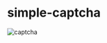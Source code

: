 # simple-captcha
![captcha](https://github.com/landry161/simple-captcha/assets/10223725/f6f5187c-edff-49e0-85c5-f08300256495)
